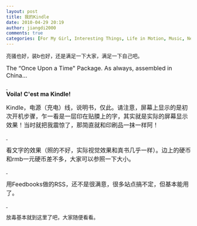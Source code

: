 ```yaml
---
layout: post
title: 我的Kindle
date: 2010-04-29 20:19
author: jiangdi2000
comments: true
categories: [For My Girl, Interesting Things, Life in Motion, Music, News, Photography, Think It Over, This is my life, Uncategorized, What is Happenning]
---
```

亮骚也好，装b也好，还是满足一下大家，满足一下自己吧。

<span style="font-size:medium;">The “Once Upon a Time" Package. As always, assembled in China...</span>

<a href="http://picasaweb.google.com/lh/photo/ErCVG7TNamgl2MpalGSh6w?feat=embedwebsite"><img src="http://lh4.ggpht.com/_6BAkkYRtVjg/S9nT7Yw1mjI/AAAAAAAAF4Q/0iZ845QVNyc/s400/DSCF7342.JPG" alt="" /> </a><a href="http://picasaweb.google.com/lh/photo/-JOlkb1gcnZGlLkBzU4auQ?feat=embedwebsite"><img src="http://lh6.ggpht.com/_6BAkkYRtVjg/S9nT8dR7cDI/AAAAAAAAF4U/tv1gml7gmjY/s400/DSCF7343.JPG" alt="" /></a>
<br /><span style="font-size:medium;"><span style="font-weight:bold;">Voila! C'est ma Kindle!</span>
</span>
<a href="http://picasaweb.google.com/lh/photo/lFMhx84jSNKAoaChC-IuvA?feat=embedwebsite"><img src="http://lh4.ggpht.com/_6BAkkYRtVjg/S9nT_KhedRI/AAAAAAAAF7M/D8UEMzFBnnY/s400/DSCF7346.JPG" alt="" /></a>

<span style="font-size:medium;">Kindle，电源（充电）线，说明书，仅此。请注意，屏幕上显示的是初次开机步骤，乍一看是一层印在贴膜上的字，其实就是实际的屏幕显示效果！当时就把我震惊了，那简直就和印刷品一抹一样阿！</span>

<a href="http://picasaweb.google.com/lh/photo/SFjgyvKUhF1Ftr976PDMxw?feat=embedwebsite"><img src="http://lh4.ggpht.com/_6BAkkYRtVjg/S9nUD1V3sPI/AAAAAAAAF44/HdnNa44u7pk/s400/DSCF7352.JPG" alt="" /> </a><a href="http://picasaweb.google.com/lh/photo/MDcLRnUMBCWrshZOavWNkQ?feat=embedwebsite"><img src="http://lh6.ggpht.com/_6BAkkYRtVjg/S9nUFYSDxMI/AAAAAAAAF6o/Gl_gEllM3mo/s400/DSCF7354.JPG" alt="" /></a>

<span style="font-size:medium;">看文字的效果（照的不好，实际视觉效果和真书几乎一样）。边上的硬币和rmb一元硬币差不多，大家可以参照一下大小。</span>

<a href="http://picasaweb.google.com/lh/photo/thNQWnUcWuR5y_m8W-Wiwg?feat=embedwebsite"><img src="http://lh5.ggpht.com/_6BAkkYRtVjg/S9nUMKYXnDI/AAAAAAAAF68/1ClmAYgU_zw/s400/DSCF7364.JPG" alt="" /> </a><a href="http://picasaweb.google.com/lh/photo/iWFUDnU3fDhXfIdwXaGRuA?feat=embedwebsite"><img src="http://lh6.ggpht.com/_6BAkkYRtVjg/S9nUNLVMYPI/AAAAAAAAF5o/3yF3sIFGFZU/s400/DSCF7365.JPG" alt="" /></a>

<span style="font-size:medium;">用Feedbooks做的RSS，还不是很满意，很多站点搞不定，但基本能用了。</span>

<a href="http://picasaweb.google.com/lh/photo/l5GIthiuwnkbQXG6plftOg?feat=embedwebsite"><img src="http://lh6.ggpht.com/_6BAkkYRtVjg/S9nUICDsMoI/AAAAAAAAF6s/RPM2jB45_PY/s400/DSCF7357.JPG" alt="" /> </a><a href="http://picasaweb.google.com/lh/photo/0Rb83Uq63dFwxNRz17SOWQ?feat=embedwebsite"><img src="http://lh5.ggpht.com/_6BAkkYRtVjg/S9nUJxlY4-I/AAAAAAAAF6w/SPgeVc4GUNg/s400/DSCF7359.JPG" alt="" /></a>

放毒基本就到这里了吧，大家随便看看。

